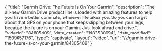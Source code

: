 {
    "title": "Garmin Drive: The Future Is On Your Garmin",
    "description": "The all-new Garmin Drive product line is loaded with amazing features to help you have a better commute, wherever life takes you. So you can forget about that GPS on your phone that keeps slipping between your legs, because the future is on your Garmin. Just look ahead and drive.",
    "videoid": "84805409",
    "date_created": "1483530994",
    "date_modified": "1509657176",
    "type": "captivate",
    "layout": "video",
    "url": "\/v\/garmin-drive-the-future-is-on-your-garmin\/84805409"
}